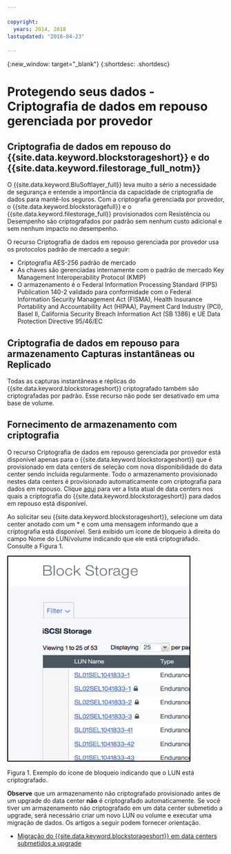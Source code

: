 ```yaml
---

copyright:
  years: 2014, 2018
lastupdated: "2018-04-23"

---
```

{:new_window: target="_blank"}
{:shortdesc: .shortdesc}

# Protegendo seus dados - Criptografia de dados em repouso gerenciada por provedor

## Criptografia de dados em repouso do {{site.data.keyword.blockstorageshort}} e do {{site.data.keyword.filestorage_full_notm}} 

O {{site.data.keyword.BluSoftlayer_full}} leva muito a sério a necessidade de segurança e entende a importância da capacidade de criptografia de dados para mantê-los seguros. Com a criptografia gerenciada por provedor, o {{site.data.keyword.blockstoragefull}} e o {{site.data.keyword.filestorage_full}} provisionados com Resistência ou Desempenho são criptografados por padrão sem nenhum custo adicional e sem nenhum impacto no desempenho.

O recurso Criptografia de dados em repouso gerenciada por provedor usa os protocolos padrão de mercado a seguir:

* Criptografia AES-256 padrão de mercado
* As chaves são gerenciadas internamente com o padrão de mercado Key Management Interoperability Protocol (KMIP)
* O armazenamento é o Federal Information Processing Standard (FIPS) Publication 140-2 validado para conformidade com o Federal Information Security Management Act (FISMA), Health Insurance Portability and Accountability Act (HIPAA), Payment Card Industry (PCI), Basel II, California Security Breach Information Act (SB 1386) e UE Data Protection Directive 95/46/EC

## Criptografia de dados em repouso para armazenamento Capturas instantâneas ou Replicado  

Todas as capturas instantâneas e réplicas do {{site.data.keyword.blockstorageshort}} criptografado também são criptografadas por padrão. Esse recurso não pode ser desativado em uma base de volume.

## Fornecimento de armazenamento com criptografia

O recurso Criptografia de dados em repouso gerenciada por provedor está disponível apenas para o {{site.data.keyword.blockstorageshort}} que é provisionado em data centers de seleção com nova disponibilidade do data center sendo incluída regularmente. Todo o armazenamento provisionado nestes data centers é provisionado automaticamente com criptografia para dados em repouso. Clique [aqui](new-ibm-block-and-file-storage-location-and-features.html) para ver a lista atual de data centers nos quais a criptografia do {{site.data.keyword.blockstorageshort}} para dados em repouso está disponível.

Ao solicitar seu {{site.data.keyword.blockstorageshort}}, selecione um data center anotado com um * e com uma mensagem informando que a criptografia está disponível. Será exibido um ícone de bloqueio à direita do campo Nome do LUN/volume indicando que ele está criptografado. Consulte a Figura 1.

![O ícone de bloqueio indica que o LUN está criptografado](/images/encryptedstorage.png)
<caption>Figura 1. Exemplo do ícone de bloqueio indicando que o LUN está criptografado.</caption>



**Observe** que um armazenamento não criptografado provisionado antes de um upgrade do data center **não** é criptografado automaticamente. Se você tiver um armazenamento não criptografado em um data center submetido a upgrade, será necessário criar um novo LUN ou volume e executar uma migração de dados. Os artigos a seguir podem fornecer orientação.

* [Migração do {{site.data.keyword.blockstorageshort}} em data centers submetidos a upgrade](migrate-block-storage-encrypted-block-storage.html)
